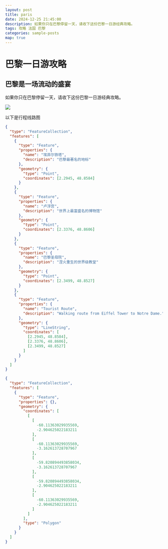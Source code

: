 ```yaml
---
layout: post
title: paris
date: 2024-12-25 21:45:00
description: 如果你只在巴黎停留一天，请收下这份巴黎一日游经典攻略。
tags: 攻略 法国 巴黎
categories: sample-posts
map: true
---
```


# 巴黎一日游攻略
## 巴黎是一场流动的盛宴

如果你只在巴黎停留一天，请收下这份巴黎一日游经典攻略。

<a href="https://africa.visa.com/content/dam/VCOM/regional/cemea/generic-cemea/travel-with-visa/destinations/paris/marquee-travel-paris-1920x720.jpg" data-lightbox="roadtrip"><img src="https://africa.visa.com/content/dam/VCOM/regional/cemea/generic-cemea/travel-with-visa/destinations/paris/marquee-travel-paris-1920x720.jpg" /></a>

以下是行程线路图

```geojson
{
  "type": "FeatureCollection",
  "features": [
    {
      "type": "Feature",
      "properties": {
        "name": "埃菲尔铁塔",
        "description": "巴黎最著名的地标"
      },
      "geometry": {
        "type": "Point",
        "coordinates": [2.2945, 48.8584]
      }
    },
    {
      "type": "Feature",
      "properties": {
        "name": "卢浮宫",
        "description": "世界上最富盛名的博物馆"
      },
      "geometry": {
        "type": "Point",
        "coordinates": [2.3376, 48.8606]
      }
    },
    {
      "type": "Feature",
      "properties": {
        "name": "巴黎圣母院",
        "description": "涅火重生的世界级教堂"
      },
      "geometry": {
        "type": "Point",
        "coordinates": [2.3499, 48.8527]
      }
    },
    {
      "type": "Feature",
      "properties": {
        "name": "Tourist Route",
        "description": "Walking route from Eiffel Tower to Notre Dame."
      },
      "geometry": {
        "type": "LineString",
        "coordinates": [
          [2.2945, 48.8584],
          [2.3376, 48.8606],
          [2.3499, 48.8527]
        ]
      }
    }
  ]
}
```

```geojson
{
  "type": "FeatureCollection",
  "features": [
    {
      "type": "Feature",
      "properties": {},
      "geometry": {
        "coordinates": [
          [
            [
              -60.11363029935569,
              -2.904625022183211
            ],
            [
              -60.11363029935569,
              -3.162613728707967
            ],
            [
              -59.820894493858034,
              -3.162613728707967
            ],
            [
              -59.820894493858034,
              -2.904625022183211
            ],
            [
              -60.11363029935569,
              -2.904625022183211
            ]
          ]
        ],
        "type": "Polygon"
      }
    }
  ]
}
```
